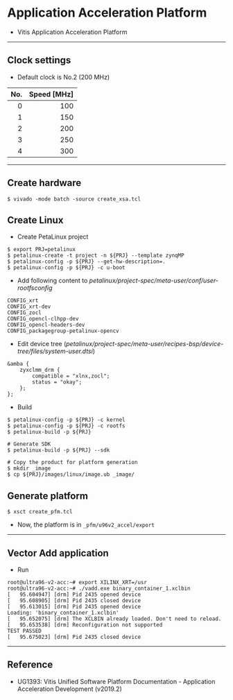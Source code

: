 # Application Acceleration Platform

- Vitis Application Acceleration Platform

***

## Clock settings

- Default clock is No.2 (200 MHz)

| No. | Speed [MHz] |
|----:|------------:|
|   0 |         100 |
|   1 |         150 |
|   2 |         200 |
|   3 |         250 |
|   4 |         300 |

***

## Create hardware

```shell-session
$ vivado -mode batch -source create_xsa.tcl
```

## Create Linux

- Create PetaLinux project

```shell-session
$ export PRJ=petalinux
$ petalinux-create -t project -n ${PRJ} --template zynqMP
$ petalinux-config -p ${PRJ} --get-hw-description=.
$ petalinux-config -p ${PRJ} -c u-boot
```

- Add following content to _petalinux/project-spec/meta-user/conf/user-rootfsconfig_

```text
CONFIG_xrt
CONFIG_xrt-dev
CONFIG_zocl
CONFIG_opencl-clhpp-dev
CONFIG_opencl-headers-dev
CONFIG_packagegroup-petalinux-opencv
```

- Edit device tree (_petalinux/project-spec/meta-user/recipes-bsp/device-tree/files/system-user.dtsi_)

```text
&amba {
    zyxclmm_drm {
        compatible = "xlnx,zocl";
        status = "okay";
    };
};
```

- Build

```shell-session
$ petalinux-config -p ${PRJ} -c kernel
$ petalinux-config -p ${PRJ} -c rootfs
$ petalinux-build -p ${PRJ}

# Generate SDK
$ petalinux-build -p ${PRJ} --sdk

# Copy the product for platform generation
$ mkdir _image
$ cp ${PRJ}/images/linux/image.ub _image/
```

## Generate platform

```shell-session
$ xsct create_pfm.tcl
```

- Now, the platform is in ``_pfm/u96v2_accel/export``

***

## Vector Add application

- Run

```shell-session
root@ultra96-v2-acc:~# export XILINX_XRT=/usr
root@ultra96-v2-acc:~# ./vadd.exe binary_container_1.xclbin 
[   95.604947] [drm] Pid 2435 opened device
[   95.608905] [drm] Pid 2435 closed device
[   95.613015] [drm] Pid 2435 opened device
Loading: 'binary_container_1.xclbin'
[   95.652075] [drm] The XCLBIN already loaded. Don't need to reload.
[   95.653538] [drm] Reconfiguration not supported
TEST PASSED
[   95.675023] [drm] Pid 2435 closed device
```

***

## Reference

- UG1393: Vitis Unified Software Platform Documentation - Application Acceleration Development (v2019.2)
